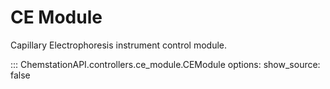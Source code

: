# CE Module

Capillary Electrophoresis instrument control module.

::: ChemstationAPI.controllers.ce_module.CEModule
    options:
      show_source: false